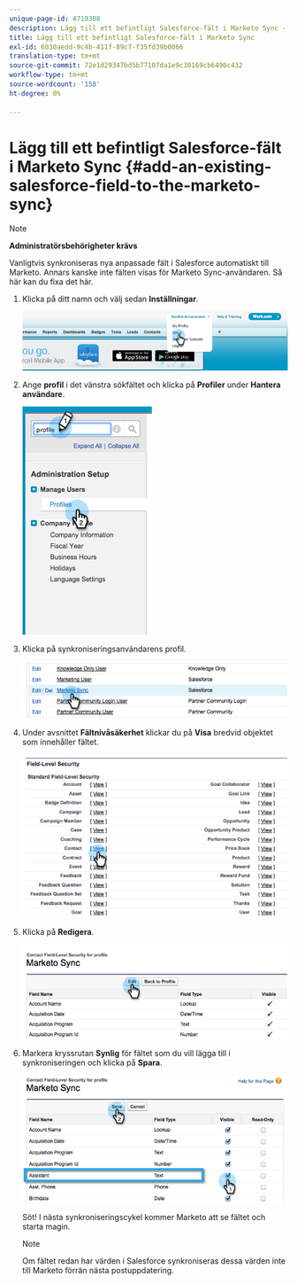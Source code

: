 ```yaml
---
unique-page-id: 4719308
description: Lägg till ett befintligt Salesforce-fält i Marketo Sync - Marketo Docs - produktdokumentation
title: Lägg till ett befintligt Salesforce-fält i Marketo Sync
exl-id: 6030aedd-9c4b-411f-89c7-f35fd39b0066
translation-type: tm+mt
source-git-commit: 72e1d29347bd5b77107da1e9c30169cb6490c432
workflow-type: tm+mt
source-wordcount: '158'
ht-degree: 0%

---
```


# Lägg till ett befintligt Salesforce-fält i Marketo Sync {#add-an-existing-salesforce-field-to-the-marketo-sync}

>[!NOTE]
>
>**Administratörsbehörigheter krävs**

Vanligtvis synkroniseras nya anpassade fält i Salesforce automatiskt till Marketo. Annars kanske inte fälten visas för Marketo Sync-användaren. Så här kan du fixa det här.

1. Klicka på ditt namn och välj sedan **Inställningar**.

   ![](assets/image2015-6-30-14-3a20-3a6.png)

1. Ange **profil** i det vänstra sökfältet och klicka på **Profiler** under **Hantera användare**.

   ![](assets/image2015-6-30-14-3a20-3a52.png)

1. Klicka på synkroniseringsanvändarens profil.

   ![](assets/image2015-6-30-14-3a23-3a41.png)

1. Under avsnittet **Fältnivåsäkerhet** klickar du på **Visa** bredvid objektet som innehåller fältet.

   ![](assets/image2015-6-30-14-3a23-3a59.png)

1. Klicka på **Redigera**.

   ![](assets/image2015-6-30-14-3a24-3a28.png)

1. Markera kryssrutan **Synlig** för fältet som du vill lägga till i synkroniseringen och klicka på **Spara**.

   ![](assets/image2015-6-30-14-3a24-3a49.png)

   Söt! I nästa synkroniseringscykel kommer Marketo att se fältet och starta magin.

   >[!NOTE]
   >
   > Om fältet redan har värden i Salesforce synkroniseras dessa värden inte till Marketo förrän nästa postuppdatering.
